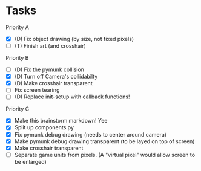 # Tasks

Priority A
- [x] (D) Fix object drawing (by size, not fixed pixels)
- [ ] (T) Finish art (and crosshair)

Priority B
- [ ] (D) Fix the pymunk collision
- [x] (D) Turn off Camera's collidabilty
- [x] (D) Make crosshair transparent
- [ ] Fix screen tearing
- [ ] (D) Replace init-setup with callback functions!

Priority C
- [x] Make this brainstorm markdown! Yee
- [x] Split up components.py 
- [x] Fix pymunk debug drawing (needs to center around camera)
- [x] Make pymunk debug drawing transparent (to be layed on top of screen)
- [x] Make crosshair transparent
- [ ] Separate game units from pixels. (A "virtual pixel" would allow screen to be enlarged)